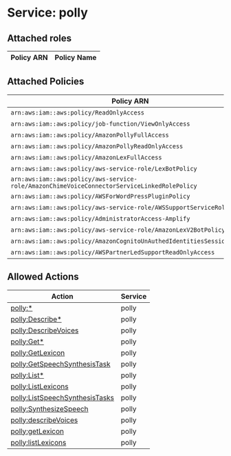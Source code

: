 # Service: polly

## Attached roles

| Policy ARN | Policy Name |
|------------|-------------|
## Attached Policies

| Policy ARN | Policy Name |
|------------|-------------|
| `arn:aws:iam::aws:policy/ReadOnlyAccess` | [ReadOnlyAccess](../policies.md#readonlyaccess) |
| `arn:aws:iam::aws:policy/job-function/ViewOnlyAccess` | [ViewOnlyAccess](../policies.md#viewonlyaccess) |
| `arn:aws:iam::aws:policy/AmazonPollyFullAccess` | [AmazonPollyFullAccess](../policies.md#amazonpollyfullaccess) |
| `arn:aws:iam::aws:policy/AmazonPollyReadOnlyAccess` | [AmazonPollyReadOnlyAccess](../policies.md#amazonpollyreadonlyaccess) |
| `arn:aws:iam::aws:policy/AmazonLexFullAccess` | [AmazonLexFullAccess](../policies.md#amazonlexfullaccess) |
| `arn:aws:iam::aws:policy/aws-service-role/LexBotPolicy` | [LexBotPolicy](../policies.md#lexbotpolicy) |
| `arn:aws:iam::aws:policy/aws-service-role/AmazonChimeVoiceConnectorServiceLinkedRolePolicy` | [AmazonChimeVoiceConnectorServiceLinkedRolePolicy](../policies.md#amazonchimevoiceconnectorservicelinkedrolepolicy) |
| `arn:aws:iam::aws:policy/AWSForWordPressPluginPolicy` | [AWSForWordPressPluginPolicy](../policies.md#awsforwordpresspluginpolicy) |
| `arn:aws:iam::aws:policy/aws-service-role/AWSSupportServiceRolePolicy` | [AWSSupportServiceRolePolicy](../policies.md#awssupportservicerolepolicy) |
| `arn:aws:iam::aws:policy/AdministratorAccess-Amplify` | [AdministratorAccess-Amplify](../policies.md#administratoraccess-amplify) |
| `arn:aws:iam::aws:policy/aws-service-role/AmazonLexV2BotPolicy` | [AmazonLexV2BotPolicy](../policies.md#amazonlexv2botpolicy) |
| `arn:aws:iam::aws:policy/AmazonCognitoUnAuthedIdentitiesSessionPolicy` | [AmazonCognitoUnAuthedIdentitiesSessionPolicy](../policies.md#amazoncognitounauthedidentitiessessionpolicy) |
| `arn:aws:iam::aws:policy/AWSPartnerLedSupportReadOnlyAccess` | [AWSPartnerLedSupportReadOnlyAccess](../policies.md#awspartnerledsupportreadonlyaccess) |

## Allowed Actions

| Action | Service |
|--------|---------|
| [polly:*](../actions.md#polly:all) | polly |
| [polly:Describe*](../actions.md#polly:describeall) | polly |
| [polly:DescribeVoices](../actions.md#polly:describevoices) | polly |
| [polly:Get*](../actions.md#polly:getall) | polly |
| [polly:GetLexicon](../actions.md#polly:getlexicon) | polly |
| [polly:GetSpeechSynthesisTask](../actions.md#polly:getspeechsynthesistask) | polly |
| [polly:List*](../actions.md#polly:listall) | polly |
| [polly:ListLexicons](../actions.md#polly:listlexicons) | polly |
| [polly:ListSpeechSynthesisTasks](../actions.md#polly:listspeechsynthesistasks) | polly |
| [polly:SynthesizeSpeech](../actions.md#polly:synthesizespeech) | polly |
| [polly:describeVoices](../actions.md#polly:describevoices) | polly |
| [polly:getLexicon](../actions.md#polly:getlexicon) | polly |
| [polly:listLexicons](../actions.md#polly:listlexicons) | polly |
